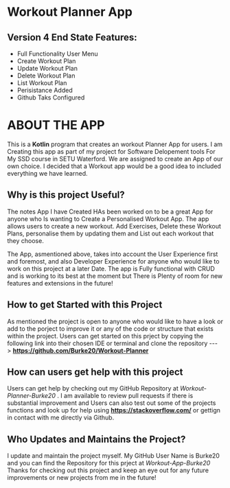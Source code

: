 # Workout Planner App

## Version 4 End State Features:
- Full Functionality User Menu
- Create Workout Plan
- Update Workout Plan
- Delete Workout Plan
- List Workout Plan
- Perisistance Added
- Github Taks Configured

# ABOUT THE APP
This is a **Kotlin** program that creates an workout Planner App for users. I am Creating this app as part of my project for Software Delopement tools For My SSD course in SETU Waterford. We are assigned to create an App of our own choice. I decided that a Workout app would be a good idea to included everything we have learned.

## Why is this project Useful?
The notes App I have Created HAs been worked on to be a great App for anyone who Is wanting to Create a Personalised Workout App. The app allows users to create a new workout. Add Exercises, Delete these Workout Plans, personalise them by updating them and List out each workout that they choose.

The App, asmentioned above, takes into account the User Experience first and foremost, and also Developer Experience for anyone who would like to work on this project at a later Date. The app is Fully functional with CRUD and is working to its best at the moment but There is Plenty of room for new features and extensions in the future!
## How to get Started with this Project
As mentioned the project is open to anyone who would like to have a look or add to the porject to improve it or any of the code or structure that exists within the project.
Users can get started on this prject by copying the following link into their chosen IDE or terminal and clone the repository ---> **https://github.com/Burke20/Workout-Planner**
## How can users get help with this project
Users can get help by checking out my GitHub Repository at *Workout-Planner-Burke20* . I am available to review pull requests if there is substantial improvement and Users can also test out some of the projects functions and look up for help using **https://stackoverflow.com/** or gettign in contact with me directly via Github.
## Who Updates and Maintains the Project?
I update and maintain the project myself. My GitHub User Name is Burke20 and you can find the Repository for this prject at *Workout-App-Burke20*
Thanks for checking out this project and keep an eye out for any future improvements or new projects from me in the future!
